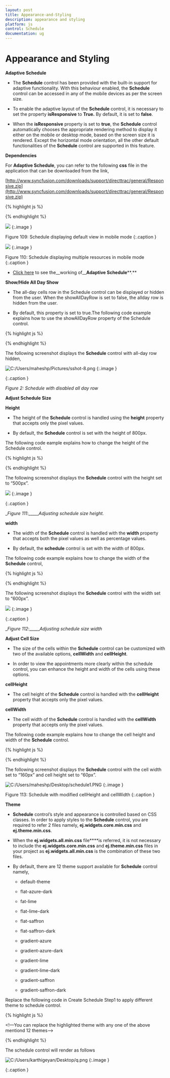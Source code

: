 ```yaml
---
layout: post
title: Appearance-and-Styling
description: appearance and styling
platform: js
control: Schedule
documentation: ug
---
```


# Appearance and Styling

**Adaptive Schedule**

* The **Schedule** control has been provided with the built-in support for adaptive functionality. With this behaviour enabled, the **Schedule** control can be accessed in any of the mobile devices as per the screen size. 

* To enable the adaptive layout of the **Schedule** control, it is necessary to set the property **isResponsive** to **True.** By default, it is set to **false**. 

* When the **isResponsive** property is set to **true**, the **Schedule** control automatically chooses the appropriate rendering method to display it either on the mobile or desktop mode, based on the screen size it is rendered. Except the horizontal mode orientation, all the other default functionalities of the **Schedule** control are supported in this feature. 

**Dependencies**

For **Adaptive Schedule**, you can refer to the following **css** file in the application that can be downloaded from the link,

[http://www.syncfusion.com/downloads/support/directtrac/general/Responsive.zip](http://www.syncfusion.com/downloads/support/directtrac/general/Responsive.zip)

{% highlight js %}



<div id=”Schedule”></div>
<script type=”text/javascript”>
$(function () {
var scheduleObj = $("#Schedule").ejSchedule({
width: "100%",
height: "500px",
**isResponsive: true,**
appointmentSettings: {
dataSource: window.Default,
id: "Id",
subject: "Subject",
startTime: "StartTime",
endTime: "EndTime",
description: "Description",
allDay: "AllDay",
recurrence: "Recurrence",
recurrenceRule: "RecurrenceRule",
},
});
});
</script>


{% endhighlight %}

![](Appearance-and-Styling_images/Appearance-and-Styling_img1.png)
{:.image }

Figure 109: Schedule displaying default view in mobile mode
{:.caption }




![](Appearance-and-Styling_images/Appearance-and-Styling_img2.png)
{:.image }

Figure 110: Schedule displaying multiple resources in mobile mode
{:.caption }




* [Click here](http://js.syncfusion.com/demos/web/) to see the__working of__**Adaptive Schedule****.**



**Show/Hide All Day Show** 

* The all-day cells row in the Schedule control can be displayed or hidden from the user. When the showAllDayRow is set to false, the allday row is hidden from the user.

*  By default, this property is set to true.The following code example explains how to use the showAllDayRow property of the Schedule control.  



{% highlight js %}


<div id="Schedule1"> </div>
<script>
$(function () {
var dManager = ej.DataManager(window.Default).executeLocal(ej.Query().take(10));
$("#Schedule1").ejSchedule({
width: "100%",
height: "525px",
// Disables the showAllDayRow property to the schedule
**showAllDayRow:false,**
appointmentSettings: {
dataSource: dManager,
id: "Id",
subject: "Subject",
startTime: "StartTime",
endTime: "EndTime",
allDay: "AllDay",
recurrence: "Recurrence",
recurrenceRule: "RecurrenceRule"
}
});
});
</script>


{% endhighlight %}



The following screenshot displays the **Schedule** control with all-day row hidden,

![C:/Users/maheshp/Pictures/sshot-8.png](Appearance-and-Styling_images/Appearance-and-Styling_img3.png)
{:.image }


{:.caption }


_Figure 2: Schedule with disabled all day row_



**Adjust Schedule Size**

**Height**

* The height of the **Schedule** control is handled using the **height** property that accepts only the pixel values.

* By default, the **Schedule** control is set with the height of 800px.

The following code eample explains how to change the height of the Schedule control.  


{% highlight js %}


<div id="Schedule1"> </div>
<script>

$(function () {
var dManager =
ej.DataManager(window.Default).executeLocal(ej.Query().take(10));

$("#Schedule1").ejSchedule({
width: "100%",
**height: "500px",**
appointmentSettings: {
dataSource: dManager,
id: "Id",
subject: "Subject",
startTime: "StartTime",
endTime: "EndTime",
allDay: "AllDay",
recurrence: "Recurrence",
recurrenceRule: "RecurrenceRule"
}
});
});
</script>



{% endhighlight %}

The following screenshot displays the **Schedule** control with the height set to “500px”. 



![](Appearance-and-Styling_images/Appearance-and-Styling_img4.png)
{:.image }


{:.caption }


___Figure_ _111__:______Adjusting schedule size height._

**width**

* The width of the **Schedule** control is handled with the **width** property that accepts both the pixel values as well as percentage values. 

* By default, the **schedule** control is set with the width of 800px.

The following code example explains how to change the width of the **Schedule** control,  



{% highlight js %}


<div id="Schedule1"> </div>
<script>

$(function () {
var dManager =
ej.DataManager(window.Default).executeLocal(ej.Query().take(10));

$("#Schedule1").ejSchedule({
**width: "600px",**
height: "500px",
appointmentSettings: {
dataSource: dManager,
id: "Id",
subject: "Subject",
startTime: "StartTime",
endTime: "EndTime",
allDay: "AllDay",
recurrence: "Recurrence",
recurrenceRule: "RecurrenceRule"
}
});
});
</script>



{% endhighlight %}





The following screenshot displays the **Schedule** control with the width set to “600px”.



![](Appearance-and-Styling_images/Appearance-and-Styling_img5.png)
{:.image }


{:.caption }


___Figure_ _112__:______Adjusting schedule size width_

**Adjust Cell Size**

* The size of the cells within the **Schedule** control can be customized with two of the available options, **cellWidth** and **cellHeight**. 

* In order to view the appointments more clearly within the schedule control, you can enhance the height and width of the cells using these options.

**cellHeight**

* The cell height of the **Schedule** control is handled with the **cellHeight** property that accepts only the pixel values.

**cellWidth**

* The cell width of the **Schedule** control is handled with the **cellWidth** property that accepts only the pixel values.

The following code example explains how to change the cell height and width of the **Schedule** control.  



{% highlight js %}


<div id="Schedule"> </div>
<script>
$(function () {
var datamanager = ej.DataManager(window.Default).executeLocal(ej.Query().take(10));
$("#schedule").ejSchedule({
width: "800px",
height: "525px",
// Setting the cell width and height of the schedule
**cellWidth: "160px",**
**cellHeight: "60px",**
appointmentSettings: {
dataSource: datamanager,
id: "Id",
subject: "Subject",
startTime: "StartTime",
endTime: "EndTime",
allDay: "AllDay",
recurrence: "Recurrence",
recurrenceRule:"RecurrenceRule"
},
});
});
</script>



{% endhighlight %}







The following screenshot displays the **Schedule** control with the cell width set to “160px” and cell height set to “60px”.



![C:/Users/maheshp/Desktop/schedule1.PNG](Appearance-and-Styling_images/Appearance-and-Styling_img6.png)
{:.image }

Figure 113: Schedule with modified cellHeight and cellWidth
{:.caption }








**Theme**

* **Schedule** control’s style and appearance is controlled based on CSS classes. In order to apply styles to the **Schedule** control, you are required to refer 2 files namely, **ej.widgets.core.min.css** and **ej.theme.min.css**. 

* When the **ej.widgets.all.min.css** file****is referred, it is not necessary to include the **ej.widgets.core.min.css** and **ej.theme.min.css** files in your project as **ej.widgets.all.min.css** is the combination of these two files. 

* By default, there are 12 theme support available for **Schedule** control namely,

  * default-theme

  * flat-azure-dark

  * fat-lime

  * flat-lime-dark

  * flat-saffron

  * flat-saffron-dark

  * gradient-azure

  * gradient-azure-dark

  * gradient-lime

  * gradient-lime-dark

  * gradient-saffron

  * gradient-saffron-dark



Replace the following code in Create Schedule Step1 to apply different theme to schedule control.



{% highlight js %}

<link href="http://cdn.syncfusion.com/13.1.0.21/js/web/flat-saffron-dark/ej.web.all.min.css" rel="stylesheet" />

<!—You can replace the highlighted theme with any one of the above mentiond 12 themes-->



{% endhighlight %}



The schedule control will render as follows

![C:/Users/karthigeyan/Desktop/q.png](Appearance-and-Styling_images/Appearance-and-Styling_img7.png)
{:.image }


{:.caption }
























